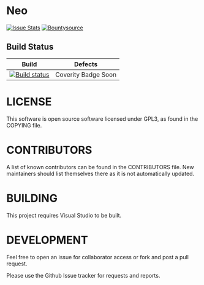 # Neo

[![Issue Stats](http://www.issuestats.com/github/majorcyto/neo/badge/issue)](http://www.issuestats.com/github/majorcyto/neo) [![Bountysource](https://www.bountysource.com/badge/tracker?tracker_id=44433103)](https://www.bountysource.com/trackers/44433103-majorcyto-neo?utm_source=44433103&utm_medium=shield&utm_campaign=TRACKER_BADGE)

## Build Status

Build | Defects
:------------: | :------------:
[![Build status](https://ci.appveyor.com/api/projects/status/54wo78i1xhr2l8xy/branch/master?svg=true)](https://ci.appveyor.com/project/majorcyto/neo/branch/master) | Coverity Badge Soon


# LICENSE #
This software is open source software licensed under GPL3, as found in
the COPYING file.

# CONTRIBUTORS #
A  list  of  known  contributors  can be  found  in  the  CONTRIBUTORS
file.  New maintainers  should  list  themselves there  as  it is  not
automatically updated.

# BUILDING #
This project requires Visual Studio to be built.

# DEVELOPMENT #
Feel free to open an issue for collaborator access or
fork and post a pull request.

Please use the Github Issue tracker for requests and reports.